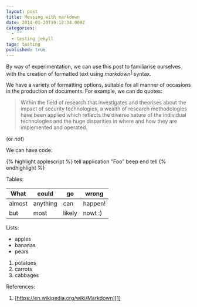 ```yaml
---
layout: post
title: Messing with markdown
date: 2014-01-20T19:12:34.000Z
categories: 
  - ""
  - testing jekyll
tags: testing
published: true
---
```


By way of experimentation, we can use this post to familiarise ourselves with the creation of formatted text using *markdown*<sup>[1][1]</sup> syntax.

We have a variety of formatting options, suitable for all manner of occasions in the production of documents. For example, we can do quotes:

> Within the field of research that investigates and theorises about the impact of security 
> technologies, a wealth of research methodologies have been applied which reflects the diverse 
> nature of the individual technologies and the huge disparities in where and how they are implemented 
> and operated. 


(or *not*)

We can have code:

{% highlight applescript %}    tell application "Foo"
        beep
    end tell 
{% endhighlight %}

Tables:

|What|could|go|wrong|
|----|----|----|----|
|almost|anything|can|happen!|
|but|most|likely|nowt :)|


Lists:

* apples
* bananas
* pears


1. potatoes
2. carrots
3. cabbages


References:

1. [https://en.wikipedia.org/wiki/Markdown][1]



[1]: https://en.wikipedia.org/wiki/Markdown